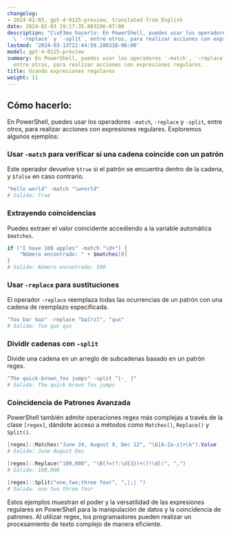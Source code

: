 ```yaml
---
changelog:
- 2024-02-03, gpt-4-0125-preview, translated from English
date: 2024-02-03 19:17:35.803196-07:00
description: "C\xF3mo hacerlo: En PowerShell, puedes usar los operadores `-match`,\
  \ `-replace` y `-split`, entre otros, para realizar acciones con expresiones regulares.\u2026"
lastmod: '2024-03-13T22:44:59.280318-06:00'
model: gpt-4-0125-preview
summary: En PowerShell, puedes usar los operadores `-match`, `-replace` y `-split`,
  entre otros, para realizar acciones con expresiones regulares.
title: Usando expresiones regulares
weight: 11
---
```


## Cómo hacerlo:
En PowerShell, puedes usar los operadores `-match`, `-replace` y `-split`, entre otros, para realizar acciones con expresiones regulares. Exploremos algunos ejemplos:

### Usar `-match` para verificar si una cadena coincide con un patrón
Este operador devuelve `$true` si el patrón se encuentra dentro de la cadena, y `$false` en caso contrario.

```powershell
"hello world" -match "\w+orld"
# Salida: True
```

### Extrayendo coincidencias
Puedes extraer el valor coincidente accediendo a la variable automática `$matches`.

```powershell
if ("I have 100 apples" -match "\d+") {
    "Número encontrado: " + $matches[0]
}
# Salida: Número encontrado: 100
```

### Usar `-replace` para sustituciones
El operador `-replace` reemplaza todas las ocurrencias de un patrón con una cadena de reemplazo especificada.

```powershell
"foo bar baz" -replace "ba[rz]", "qux"
# Salida: foo qux qux
```

### Dividir cadenas con `-split`
Divide una cadena en un arreglo de subcadenas basado en un patrón regex.

```powershell
"The quick-brown_fox jumps" -split "[-_ ]"
# Salida: The quick brown fox jumps
```

### Coincidencia de Patrones Avanzada
PowerShell también admite operaciones regex más complejas a través de la clase `[regex]`, dándote acceso a métodos como `Matches()`, `Replace()` y `Split()`.

```powershell
[regex]::Matches("June 24, August 9, Dec 12", "\b[A-Za-z]+\b").Value
# Salida: June August Dec

[regex]::Replace("100,000", "\B(?=(?:\d{3})+(?!\d))", ",")
# Salida: 100,000

[regex]::Split("one,two;three four", ",|;| ")
# Salida: one two three four
```

Estos ejemplos muestran el poder y la versatilidad de las expresiones regulares en PowerShell para la manipulación de datos y la coincidencia de patrones. Al utilizar regex, los programadores pueden realizar un procesamiento de texto complejo de manera eficiente.

